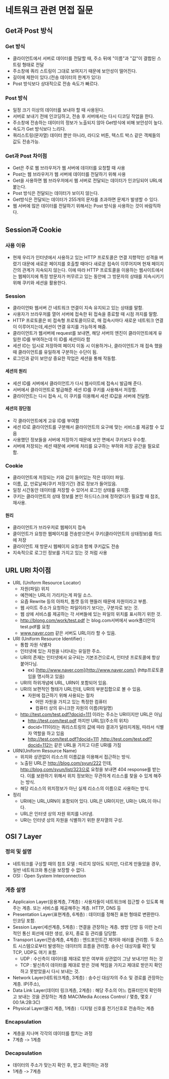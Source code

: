 # 네트워크 관련 면접 질문

##  Get과 Post 방식

### Get 방식

- 클라이언트에서 서버로 데이터를 전달할 때, 주소 뒤에 "이름"과 "값"이 결합된 스트링 형태로 전달
- 주소창에 쿼리 스트링이 그대로 보여지기 때문에 보안성이 떨어진다.
- 길이에 제한이 있다.(전송 데이터의 한계가 있다)
- Post 방식보다 상대적으로 전송 속도가 빠르다.

### Post 방식

- 일정 크기 이상의 데이터를 보내야 할 때 사용된다.
- 서버로 보내기 전에 인코딩하고, 전송 후 서버에서는 다시 디코딩 작업을 한다.
- 주소창에 전송하는 데이터의 정보가 노출되지 않아 Get방식에 비해 보안성이 높다.
- 속도가 Get 방식보다 느리다.
- 쿼리스트링(문자열) 데이터 뿐만 아니라, 라디오 버튼, 텍스트 박스 같은 객체들의 값도 전송가능.

### Get과 Post 차이점

- Get은 주로 웹 브라우저가 웹 서버에 데이터를 요청할 때 사용
- Post는 웹 브라우저가 웹 서버에 데이터를 전달하기 위해 사용
- Get을 사용하면 웹 브라우저에서 웹 서버로 전달되는 데이터가 인코딩되어 URL에 붙는다.
- Post 방식은 전달되는 데이터가 보이지 않는다.
- Get방식은 전달되는 데이터가 255개의 문자를 초과하면 문제가 발생할 수 있다.
- 웹 서버에 많은 데이터를 전달하기 위해서는 Post 방식을 사용하는 것이 바람직하다.

## Session과 Cookie

### 사용 이유

- 현재 우리가 인터넷에서 사용하고 있는 HTTP 프로토콜은 연결 지향적인 성격을 버렸기 대문에 새로운 페이지를 호출할 때마다 새로운 접속이 이루어지며 현재 페이지 간의 관계가 지속되지 않는다. 이에 따라 HTTP 프로토콜을 이용하는 웹사이트에서는 웹페이지에 특정 방문자가 머무르고 있는 동안에 그 방문자의 상태를 지속시키기 위해 쿠키와 세션을 활용한다.

### Session

- 클라이언톼 웹서버 간 네트워크 연결이 지속 유지되고 있는 상태를 말함.
- 사용자가 브라우저를 열어 서버에 접속한 뒤 접속을 종료할 때 시점 까지를 말함.
- HTTP 프로토콜은 비 접속형 프로토콜이므로, 매 접속시마다 새로운 네트워크 연결이 이루어지는데,세션이 연결 유지를 가능하게 해줌.
- 클라이언트가 웹서버에 request를 보내면, 해당 서버의 엔진이 클라이언트에게 유일한 ID를 부여하는데 이 ID를 세션이라 함
- 세션 ID는 임시로 저장하여 페이지 이동 시 이용하거나, 클라이언트가 재 접속 했을 때 클라이언트를 유일하게 구분하는 수단이 됨.
- 로그인과 같이 보안상 중요한 작업은 세션을 통해 작동함.

#### 세션의 원리

- 세션 ID를 서버에서 클라이언트가 다시 웹사이트에 접속시 발급해 준다.
- 서버에서 클라이언트로 발급해준 세션 ID를 쿠키를 사용해서 저장함.
- 클라이언트는 다시 접속 시, 이 쿠키를 이용해서 세션 ID값을 서버에 전달함.

#### 세션의 장단점

- 각 클라이언트에게 고유 ID를 부여함
- 세션 ID로 클라이언트를 구분해서 클라이언트의 요구에 맞는 서비스를 제공할 수 있음
- 사용했던 정보들을 서버에 저장하기 때문에 보안 면에서 쿠키보다 우수함.
- 서버에 저장되는 세션 때문에 서버에 처리를 요구하는 부하와 저장 공간을 필요로 함.

### Cookie

- 클라이언트에 저장되는 키와 값이 들어있는 작은 데이터 파일.
- 이름, 값, 만료날짜(쿠키 저장기간) 경로 정보가 들어있음.
- 일정 시간동안 데이터를 저장할 수 있어서 로그인 상태를 유지함.
- 쿠키는 클라이언트의 상태 정보를 본인 하드디스크에 정하였다가 필요할 때 참조, 재사용.

#### 원리

- 클라이언트가 브라우저로 웹페이지 접속
- 클이언트가 요청한 웹페이지를 전송받으면서 쿠키(클라이언트의 상태정보)를 하드에 저장
- 클라이언트 재 방문시 웹페이지 요청과 함께 쿠키값도 전송
- 지속적으로 로그인 정보를 가지고 있는 것 처럼 사용

## URL URI 차이점

- URL (Uniform Resource Locator) 
  - 자원(파일) 위치
  - 예전에는 URL이 가리키는게 파일 소스.
  - 요즘 Rewrite 등의 아파치, 톰캣 등의 핸들러 때문에 자원이라고 부름.
  - 웹 사이트 주소가 요청하는 파일이라기 보다는, 구분자로 보는 것.
  - 웹 상에 서비스를 제공하는 각 서버들에 있는 파일의 위치를 표시하기 위한 것.
  - http://blong.com/work/test.pdf 는 blog.com서버에서 work폴더안의 test.pdf를 요청
  - www.naver.com 같은 서버도 URL이라 할 수 있음.
- URI (Uniform Resource Identifier) : 
  - 통합 자원 식별자
  - 인터넷에 있는 자원을 나타내는 유일한 주소.
  - URI의 존재는 인터넷에서 요구되는 기본조건으로서, 인터넷 프로토콜에 항상 붙어다님.
    - ex) [http://www.naver.com](http://www.naver.com/) (http프로토콜임을 명시하고 있음)
  - URI의 하위개념에 URL, URN이 포함되어 있음.
  - URI의 보편적인 형태가 URL인데, URI의 부분집합으로 볼 수 있음.
    - 자원에 접근하기 위해 사용되는 절차
      - 어떤 자원을 가지고 있는 특정한 컴퓨터
      - 컴퓨터 상의 유니크한 자원의 이름(파일명)
  - http://test.com/test.pdf?docid=111 이라는 주소는 URI이지만 URL은 아님
    - http://test.com/test.pdf 까지만 URL임(주소의 위치)
    - docid=111이라는 쿼리스트링의 값에 따라 결과가 달라지게됨, 따라서 식별자 역할을 하고 있음
    - http://test.com/test.pdf?docid=111 ,http://test.com/test.pdf?docid=112는 같은 URL을 가지고 다른 URI를 가짐
- URN(Uniform Resource Name) 
  - 위치와 상관없이 리소스의 이름값을 이용해서 접근하는 방식.
  - 노출된 URL은 http://blog.com/syun/222 인데, http://blog.com/syun/list/323으로 요청을 보내면 404 response를 받는다. 이를 보완하기 위해서 위치 정보와는 무관하게 리소스를 찾을 수 있게 해주는 방식.
  - 해당 리소스의 위치정보가 아닌 실제 리소스의 이름으로 사용하는 방식.
- 정리
  - URI에는 URL,URN이 포함되어 있다. URL은 URI이지만, URI는 URL이 아니다.
  - URL은 인터넷 상의 자원 위치를 나타냄.
  - URI는 인터넷 상의 자원을 식별하기 위한 문자열의 구성.

## OSI 7 Layer

### 정의 및 설명

- 네트워크를 구상할 때의 참조 모델 : 따르지 않아도 되지만, 다르게 만들었을 경우, 일반 네트워크와 통신을 보장할 수 없다.
- OSI : Open System Interconnection

### 게층 설명

- Applicaion Layer(응용계층, 7계층) : 사용자들이 네트워크에 접근할 수 있도록 해주는 계층. 또는 서비스를 제공해주는 계층. HTTP, DNS 등
- Presentation Layer(표현계층, 6계층) : 데이터를 정해진 표현 형태로 변환한다. 인코딩 포함.
- Session Layer(세션계층, 5계층) : 연결을 관장하는 계층. 쌍방 단방 등 이런 논리적인 통신 회선에 대한 생성, 유지, 종료 등 관리를 담당함.
- Transport Layer(전송계층, 4계층) : 엔드포인트간 제어와 에러를 관리함. 두 호스트 시스템으로부터 발생하는 데이터의 흐름을 관리함. 송수신 대상자를 확인 및 TCP, UDP도 여기 포함.
  - UDP : 수신측이 데이터를 제대로 받은 여부와 상관없이 그냥 보내기만 하는 것
  - TCP : 발신측이 데이터를 제대로 받은 것에 책임을 가지고 제대로 받은지 확인하고 못받았을시 다시 보내는 것.
- Network Layer(네트워크계층, 3계층) : 송수신 대상자의 주소 및 경로를 관장하는 계층. IP(주소), 
- Data Link Layer(데이터 링크계층, 2계층) : 해당 주소의 어느 컴퓨터인지 확인하고 보내는 것을 관장하는 계층 MAC(Media Access Control / 몇층, 몇호 / 00:1A:2B:3C)
- Physical Layer(물리 계층, 1계층) : 디지털 신호를 전기신호로 전송하는 계층 

### Encapsulation

- 계층을 지나며 각각의 데이터를 합치는 과정
- 7계층 -> 1계층

### Decapsulation

- 데이터의 주소가 맞는지 확인 후, 받고 확인하는 과정
- 1계층 -> 7계층